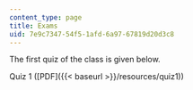 ```yaml
---
content_type: page
title: Exams
uid: 7e9c7347-54f5-1afd-6a97-67819d20d3c8
---
```


The first quiz of the class is given below.

Quiz 1 ([PDF]({{< baseurl >}}/resources/quiz1))